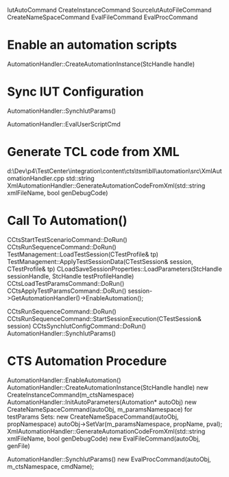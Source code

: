 IutAutoCommand
  CreateInstanceCommand
  SourceIutAutoFileCommand
  CreateNameSpaceCommand
  EvalFileCommand
  EvalProcCommand

# Enable an automation scripts
AutomationHandler::CreateAutomationInstance(StcHandle handle)

# Sync IUT Configuration
AutomationHandler::SynchIutParams()

AutomationHandler::EvalUserScriptCmd

# Generate TCL code from XML
d:\Dev\p4\TestCenter\integration\content\cts\tsm\bll\automation\src\XmlAutomationHandler.cpp
std::string XmlAutomationHandler::GenerateAutomationCodeFromXml(std::string xmlFileName, bool genDebugCode)

# Call To Automation()
CCtsStartTestScenarioCommand::DoRun()
  CCtsRunSequenceCommand::DoRun()
    TestManagement::LoadTestSession(CTestProfile& tp)
      TestManagement::ApplyTestSessionData(CTestSession& session, CTestProfile& tp)
        CLoadSaveSessionProperties::LoadParameters(StcHandle sessionHandle, StcHandle testProfileHandle)
          CCtsLoadTestParamsCommand::DoRun()
            CCtsApplyTestParamsCommand::DoRun()
              session->GetAutomationHandler()->EnableAutomation();

  CCtsRunSequenceCommand::DoRun()
    CCtsRunSequenceCommand::StartSessionExecution(CTestSession& session)
      CCtsSynchIutConfigCommand::DoRun()
        AutomationHandler::SynchIutParams()

# CTS Automation Procedure
AutomationHandler::EnableAutomation()
  AutomationHandler::CreateAutomationInstance(StcHandle handle)
    new CreateInstanceCommand(m_ctsNamespace)
    AutomationHandler::InitAutoParameters(Automation* autoObj)
      new CreateNameSpaceCommand(autoObj, m_paramsNamespace)
      for testParams Sets:
        new CreateNameSpaceCommand(autoObj, propNamespace)
        autoObj->SetVar(m_paramsNamespace, propName, pval);
    XmlAutomationHandler::GenerateAutomationCodeFromXml(std::string xmlFileName, bool genDebugCode)
    new EvalFileCommand(autoObj, genFile)

AutomationHandler::SynchIutParams()
  new EvalProcCommand(autoObj, m_ctsNamespace, cmdName);

